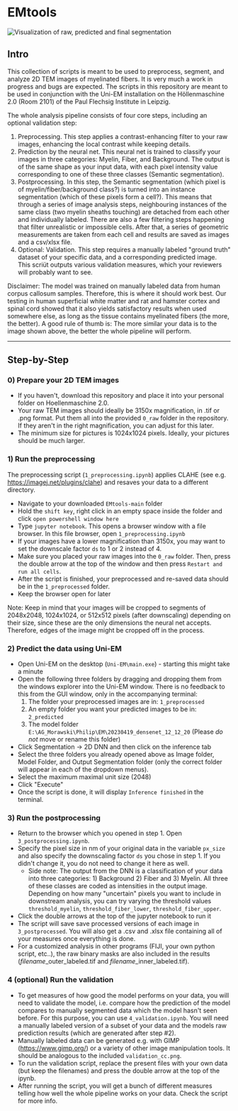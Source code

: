 # EMtools
![Visualization of raw, predicted and final segmentation](https://i.imgur.com/hX9HMJN.jpeg)

## Intro
This collection of scripts is meant to be used to preprocess, segment, and analyze 2D TEM images of myelinated fibers. It is very much a work in progress and bugs are expected. The scripts in this repository are meant to be used in conjunction with the Uni-EM installation on the Höllenmaschine 2.0 (Room 2101) of the Paul Flechsig Institute in Leipzig. 

The whole analysis pipeline consists of four core steps, including an optional validation step:
  1) Preprocessing. This step applies a contrast-enhancing filter to your raw images, enhancing the local contrast while keeping details.
  2) Prediction by the neural net. This neural net is trained to classify your images in three categories: Myelin, Fiber, and Background. The output is of the same shape as your input data, with each pixel intensity value corresponding to one of these three classes (Semantic segmentation).
  3) Postprocessing. In this step, the Semantic segmentation (which pixel is of myelin/fiber/background class?) is turned into an instance segmentation (which of these pixels form a cell?). This means that through a series of image analysis steps, neighbouring instances of the same class (two myelin sheaths touching) are detached from each other and individually labeled. There are also a few filtering steps happening that filter unrealistic or impossible cells. After that, a series of geometric measurements are taken from each cell and results are saved as images and a csv/xlsx file.
  4) Optional: Validation. This step requires a manually labeled "ground truth" dataset of your specific data, and a corresponding predicted image. This scriüt outputs various validation measures, which your reviewers will probably want to see.

Disclaimer: The model was trained on manually labeled data from human corpus callosum samples. Therefore, this is where it should work best. Our testing in human superficial white matter and rat and hamster cortex and spinal cord showed that it also yields satisfactory results when used somewhere else, as long as the tissue contains myelinated fibers (the more, the better). A good rule of thumb is: The more similar your data is to the image shown above, the better the whole pipeline will perform.

---

## Step-by-Step

### 0) Prepare your 2D TEM images 
   - If you haven't, download this repository and place it into your personal folder on Hoellenmaschine 2.0.
   - Your raw TEM images should ideally be 3150x magnification, in .tif or .png format. Put them all into the provided `0_raw` folder in the repository. If they aren't in the right magnification, you can adjust for this later.
   - The minimum size for pictures is 1024x1024 pixels. Ideally, your pictures should be much larger.

### 1) Run the preprocessing
   The preprocessing script (`1_preprocessing.ipynb`) applies CLAHE (see e.g. https://imagej.net/plugins/clahe) and resaves your data to a different directory.
 - Navigate to your downloaded `EMtools-main` folder
 - Hold the `shift key`, right click in an empty space inside the folder and click `open powershell window here`
 - Type `jupyter notebook`. This opens a browser window with a file browser. In this file browser, open `1_preprocessing.ipynb`
 - If your images have a lower magnification than 3150x, you may want to set the downscale factor `ds` to 1 or 2 instead of 4.
 - Make sure you placed your raw images into the `0_raw` folder. Then, press the double arrow at the top of the window and then press `Restart and run all cells`.
 - After the script is finished, your preprocessed and re-saved data should be in the `1_preprocessed` folder.
 - Keep the browser open for later

Note: Keep in mind that your images will be cropped to segments of 2048x2048, 1024x1024, or 512x512 pixels (after downscaling) depending on their size, since these are the only dimensions the neural net accepts. Therefore, edges of the image might be cropped off in the process.

### 2) Predict the data using Uni-EM
- Open Uni-EM on the desktop (`Uni-EM\main.exe`) - starting this might take a minute
- Open the following three folders by dragging and dropping them from the windows explorer into the Uni-EM window. There is no feedback to this from the GUI window, only in the accompanying terminal:
    1) The folder your preprocessed images are in: `1_preprocessed`
    2) An empty folder you want your predicted images to be in: `2_predicted`
    3) The model folder `E:\AG_Morawski\Philip\EM\20230419_densenet_12_12_20` (Please *do not* move or rename this folder)
- Click Segmentation -> 2D DNN and then click on the inference tab
- Select the three folders you already opened above as Image folder, Model Folder, and Output Segmentation folder (only the correct folder will appear in each of the dropdown menus).
- Select the maximum maximal unit size (2048)
- Click "Execute"
- Once the script is done, it will display `Inference finished` in the terminal. 

### 3) Run the postprocessing
- Return to the browser which you opened in step 1. Open `3_postprocessing.ipynb`.
- Specify the pixel size in nm of your original data in the variable `px_size` and also specify the downscaling factor `ds` you chose in step 1. If you didn't change it, you do not need to change it here as well.
  - Side note: The output from the DNN is a classification of your data into three categories: 1) Background 2) Fiber and 3) Myelin. All three of these classes are coded as intensities in the output image. Depending on how many "uncertain" pixels you want to include in downstream analysis, you can try varying the threshold values `threshold_myelin`, `threshold_fiber_lower`, `threshold_fiber_upper`. 
- Click the double arrows at the top of the jupyter notebook to run it
- The script will save save processed versions of each image in `3_postprocessed`. You will also get a .csv and .xlsx file containing all of your measures once everything is done.
- For a customized analysis in other programs (FIJI, your own python script, etc..), the raw binary masks are also included in the results (*filename*_outer_labeled.tif and *filename*_inner_labeled.tif).

### 4 (optional) Run the validation
- To get measures of how good the model performs on your data, you will need to validate the model, i.e. compare how the prediction of the model compares to manually segmented data which the model hasn't seen before. For this purpose, you can use `4_validation.ipynb`. You will need a manually labeled version of a subset of your data and the models raw prediction results (which are generated after step #2).
- Manually labeled data can be generated e.g. with GIMP (https://www.gimp.org/) or a variety of other image manipulation tools. It should be analogous to the included `validation_cc.png`.
- To run the validation script, replace the present files with your own data (but keep the filenames) and press the double arrow at the top of the ipynb.
- After running the script, you will get a bunch of different measures telling how well the whole pipeline works on your data. Check the script for more info.

